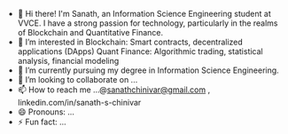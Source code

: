- 👋 Hi there! I'm Sanath, an Information Science Engineering student at VVCE. I have a strong passion for technology, particularly in the realms of Blockchain and Quantitative Finance.
- 👀 I’m interested in Blockchain: Smart contracts, decentralized applications (DApps)
Quant Finance: Algorithmic trading, statistical analysis, financial modeling
- 🌱 I’m currently pursuing my degree in Information Science Engineering.
- 💞️ I’m looking to collaborate on ...
- 📫 How to reach me ...@sanathchinivar@gmail.com , linkedin.com/in/sanath-s-chinivar
- 😄 Pronouns: ...
- ⚡ Fun fact: ...

<!---
sanathschinivar/sanathschinivar is a ✨ special ✨ repository because its `README.md` (this file) appears on your GitHub profile.
You can click the Preview link to take a look at your changes.
--->
